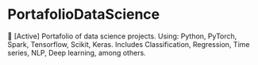 # PortafolioDataScience
📓 [Active] Portafolio of data science projects. Using: Python, PyTorch, Spark, Tensorflow, Scikit, Keras. Includes Classification, Regression, Time series, NLP, Deep learning, among others.
